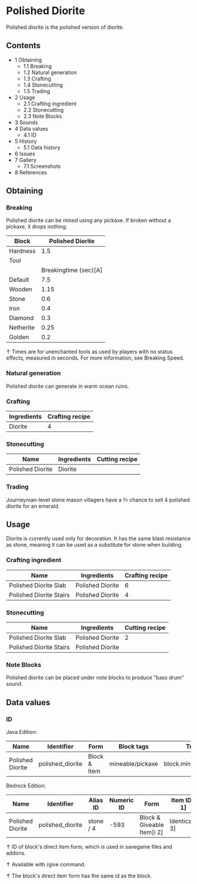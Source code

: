 # Polished Diorite
Polished diorite is the polished version of diorite.

## Contents
- 1 Obtaining
	- 1.1 Breaking
	- 1.2 Natural generation
	- 1.3 Crafting
	- 1.4 Stonecutting
	- 1.5 Trading
- 2 Usage
	- 2.1 Crafting ingredient
	- 2.2 Stonecutting
	- 2.3 Note Blocks
- 3 Sounds
- 4 Data values
	- 4.1 ID
- 5 History
	- 5.1 Data history
- 6 Issues
- 7 Gallery
	- 7.1 Screenshots
- 8 References

## Obtaining
### Breaking
Polished diorite can be mined using any pickaxe. If broken without a pickaxe, it drops nothing.

| Block     | Polished Diorite      |
|-----------|-----------------------|
| Hardness  | 1.5                   |
| Tool      |                       |
|           | Breakingtime (sec)[A] |
| Default   | 7.5                   |
| Wooden    | 1.15                  |
| Stone     | 0.6                   |
| Iron      | 0.4                   |
| Diamond   | 0.3                   |
| Netherite | 0.25                  |
| Golden    | 0.2                   |


↑ Times are for unenchanted tools as used by players with no status effects, measured in seconds. For more information, see Breaking Speed.


### Natural generation
Polished diorite can generate in warm ocean ruins.

### Crafting
| Ingredients | Crafting recipe |
|-------------|-----------------|
| Diorite     | 4               |

### Stonecutting
| Name             | Ingredients | Cutting recipe |
|------------------|-------------|----------------|
| Polished Diorite | Diorite     |                |

### Trading
Journeyman-level stone mason villagers have a 2⁄7 chance to sell 4 polished diorite for an emerald.

## Usage
Diorite is currently used only for decoration. It has the same blast resistance as stone, meaning it can be used as a substitute for stone when building.

### Crafting ingredient
| Name                    | Ingredients      | Crafting recipe |
|-------------------------|------------------|-----------------|
| Polished Diorite Slab   | Polished Diorite | 6               |
| Polished Diorite Stairs | Polished Diorite | 4               |

### Stonecutting
| Name                    | Ingredients      | Cutting recipe |
|-------------------------|------------------|----------------|
| Polished Diorite Slab   | Polished Diorite | 2              |
| Polished Diorite Stairs | Polished Diorite |                |

### Note Blocks
Polished diorite can be placed under note blocks to produce "bass drum" sound.

## Data values
### ID
Java Edition:

| Name             | Identifier       | Form         | Block tags       | Translation key                  |
|------------------|------------------|--------------|------------------|----------------------------------|
| Polished Diorite | polished_diorite | Block & Item | mineable/pickaxe | block.minecraft.polished_diorite |

Bedrock Edition:

| Name             | Identifier       | Alias ID  | Numeric ID | Form                       | Item ID[i 1]   | Translation key               |
|------------------|------------------|-----------|------------|----------------------------|----------------|-------------------------------|
| Polished Diorite | polished_diorite | stone / 4 | -593       | Block & Giveable Item[i 2] | Identical[i 3] | tile.stone.dioriteSmooth.name |


↑ ID of block's direct item form, which is used in savegame files and addons.

↑ Available with /give command.

↑ The block's direct item form has the same id as the block.


